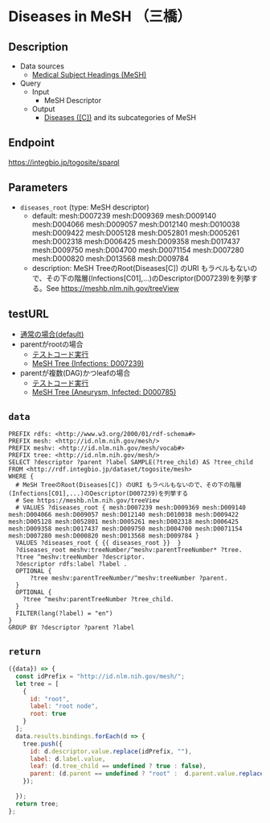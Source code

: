 # Diseases in MeSH （三橋）

## Description

- Data sources
    -  [Medical Subject Headings (MeSH)](https://www.nlm.nih.gov/mesh/meshhome.html) 
- Query
    - Input
        - MeSH Descriptor
    - Output
        -  [Diseases ([C])](https://meshb.nlm.nih.gov/treeView) and its subcategories of MeSH

## Endpoint

https://integbio.jp/togosite/sparql

## Parameters

* `diseases_root` (type: MeSH descriptor)
  * default: mesh:D007239 mesh:D009369 mesh:D009140 mesh:D004066 mesh:D009057 mesh:D012140 mesh:D010038 mesh:D009422 mesh:D005128 mesh:D052801 mesh:D005261 mesh:D002318 mesh:D006425 mesh:D009358 mesh:D017437 mesh:D009750 mesh:D004700 mesh:D0071154 mesh:D007280 mesh:D000820 mesh:D013568 mesh:D009784
  * description: MeSH TreeのRoot(Diseases[C]) のURI もラベルもないので、その下の階層(Infections[C01],...)のDescriptor(D007239)を列挙する。See https://meshb.nlm.nih.gov/treeView

## testURL
- [通常の場合(default)](https://togodx.integbio.jp/sparqlist_dev/api/disease_diseases_mesh/)
- parentがrootの場合
  - [テストコード実行](https://togodx.integbio.jp/sparqlist_dev/api/disease_diseases_mesh/?diseases_root=mesh%3AD007239)
  - [MeSH Tree (Infections: D007239)](https://meshb.nlm.nih.gov/record/ui?ui=D007239)
- parentが複数(DAG)かつleafの場合
  - [テストコード実行](https://togodx.integbio.jp/sparqlist_dev/api/disease_diseases_mesh/?diseases_root=mesh%3AD000785)
  - [MeSH Tree (Aneurysm, Infected: D000785)](https://meshb.nlm.nih.gov/record/ui?ui=D000785)


## `data`

```sparql
PREFIX rdfs: <http://www.w3.org/2000/01/rdf-schema#>
PREFIX mesh: <http://id.nlm.nih.gov/mesh/>
PREFIX meshv: <http://id.nlm.nih.gov/mesh/vocab#>
PREFIX tree: <http://id.nlm.nih.gov/mesh/>
SELECT ?descriptor ?parent ?label SAMPLE(?tree_child) AS ?tree_child
FROM <http://rdf.integbio.jp/dataset/togosite/mesh>
WHERE {
  # MeSH TreeのRoot(Diseases[C]) のURI もラベルもないので、その下の階層(Infections[C01],...)のDescriptor(D007239)を列挙する
  # See https://meshb.nlm.nih.gov/treeView
  # VALUES ?diseases_root { mesh:D007239 mesh:D009369 mesh:D009140 mesh:D004066 mesh:D009057 mesh:D012140 mesh:D010038 mesh:D009422 mesh:D005128 mesh:D052801 mesh:D005261 mesh:D002318 mesh:D006425 mesh:D009358 mesh:D017437 mesh:D009750 mesh:D004700 mesh:D0071154 mesh:D007280 mesh:D000820 mesh:D013568 mesh:D009784 }
  VALUES ?diseases_root { {{ diseases_root }}  }
  ?diseases_root meshv:treeNumber/^meshv:parentTreeNumber* ?tree.
  ?tree ^meshv:treeNumber ?descriptor.
  ?descriptor rdfs:label ?label .
  OPTIONAL {
      ?tree meshv:parentTreeNumber/^meshv:treeNumber ?parent.
  }
  OPTIONAL {
    ?tree ^meshv:parentTreeNumber ?tree_child.
  }
  FILTER(lang(?label) = "en")
}
GROUP BY ?descriptor ?parent ?label 
```

## `return`

```javascript
({data}) => {
  const idPrefix = "http://id.nlm.nih.gov/mesh/";
  let tree = [
    {
      id: "root",
      label: "root node",
      root: true
    }
  ];
  data.results.bindings.forEach(d => {
    tree.push({
      id: d.descriptor.value.replace(idPrefix, ""),
      label: d.label.value,
      leaf: (d.tree_child == undefined ? true : false),
      parent: (d.parent == undefined ? "root" :  d.parent.value.replace(idPrefix, ""))
    });
    
  });
  return tree;
};
```